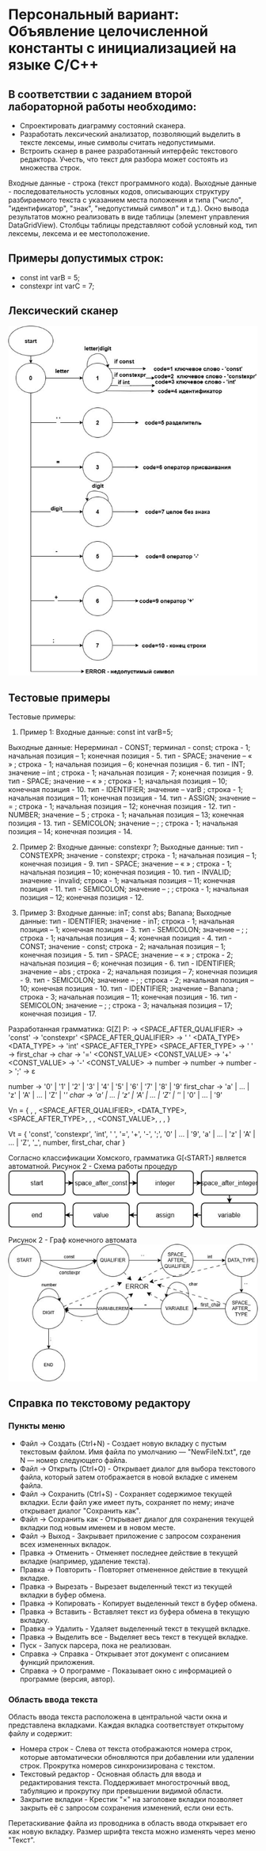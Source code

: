 # Персональный вариант: Объявление целочисленной константы с инициализацией на языке C/C++

## В соответствии с заданием второй лабораторной работы необходимо:
- Спроектировать диаграмму состояний сканера.
- Разработать лексический анализатор, позволяющий выделить в тексте лексемы, иные символы считать недопустимыми.
- Встроить сканер в ранее разработанный интерфейс текстового редактора. Учесть, что текст для разбора может состоять из множества строк.

Входные данные - строка (текст программного кода).
Выходные данные - последовательность условных кодов, описывающих структуру разбираемого текста с указанием места положения и типа ("число", "идентификатор", "знак", "недопустимый символ" и т.д.). 
Окно вывода результатов можно реализовать в виде таблицы (элемент управления DataGridView). Столбцы таблицы представляют собой условный код, тип лексемы, лексема и ее местоположение.
## Примеры допустимых строк:
- const int varB = 5;
- constexpr int varC = 7;
## Лексический сканер
![diagram.jpeg](https://github.com/sofiatrifonova/Parser/blob/main/diagram.jpg)

## Тестовые примеры
Тестовые примеры:
1) Пример 1:
Входные данные: const int varB=5;

Выходные данные: 
Нерерминал - CONST; терминал - const; строка - 1; начальная позиция – 1; конечная позиция - 5.
тип - SPACE; значение – « » ; строка - 1; начальная позиция – 6; конечная позиция -  6.
тип - INT; значение – int ; строка - 1; начальная позиция - 7; конечная позиция - 9.
тип - SPACE; значение – « » ; строка - 1; начальная позиция – 10; конечная позиция -  10.
тип - IDENTIFIER; значение – varB ; строка - 1; начальная позиция – 11; конечная позиция -  14.
тип - ASSIGN; значение – = ; строка - 1; начальная позиция – 12; конечная позиция -  12.
тип - NUMBER; значение – 5 ; строка - 1; начальная позиция – 13; конечная позиция -  13.
тип - SEMICOLON; значение – ;  ; строка - 1; начальная позиция – 14; конечная позиция -  14.

2) Пример 2:
Входные данные: constexpr ?;
Выходные данные: 
тип - CONSTEXPR; значение - constexpr; строка - 1; начальная позиция – 1; конечная позиция - 9.
тип - SPACE; значение – « » ; строка - 1; начальная позиция – 10; конечная позиция -  10.
тип - INVALID; значение - invalid; строка - 1; начальная позиция – 11; конечная позиция - 11.
тип - SEMICOLON; значение – ;  ; строка - 1; начальная позиция – 12; конечная позиция -  12.

3) Пример 3:
Входные данные: 
inT;
const abs;
Banana;
Выходные данные: 
тип - IDENTIFIER; значение - inT; строка - 1; начальная позиция – 1; конечная позиция - 3.
тип - SEMICOLON; значение – ;  ; строка - 1; начальная позиция – 4; конечная позиция - 4.
тип - CONST; значение - const; строка - 2; начальная позиция – 1; конечная позиция - 5.
тип - SPACE; значение – « » ; строка - 2; начальная позиция – 6; конечная позиция -  6.
тип - IDENTIFIER; значение – abs ; строка - 2; начальная позиция – 7; конечная позиция -  9.
тип - SEMICOLON; значение – ;  ; строка - 2; начальная позиция – 10; конечная позиция - 10.
тип - IDENTIFIER; значение – Banana ; строка - 3; начальная позиция – 11; конечная позиция -  16.
тип - SEMICOLON; значение – ;  ; строка - 3; начальная позиция – 17; конечная позиция - 17.

Разработанная грамматика:
G[Z]
P:
<START>                 -> <QUALIFIER> <SPACE_AFTER_QUALIFIER>
<QUALIFIER>             -> 'const'
<QUALIFIER>             -> 'constexpr'
<SPACE_AFTER_QUALIFIER> -> ' ' <DATA_TYPE>
<DATA_TYPE>             -> 'int' <SPACE_AFTER_TYPE>
<SPACE_AFTER_TYPE>      -> ' ' <VARIABLE>
<VARIABLE>              -> first_char <VARIABLEREM>
<VARIABLEREM>           -> сhar <VARIABLEREM>
<VARIABLEREM>           -> '=' <CONST_VALUE>
<CONST_VALUE>           -> '+' <DIGIT>
<CONST_VALUE>           -> '-' <DIGIT>
<CONST_VALUE>           -> number <DIGITREM>
<DIGIT>                 -> number <DIGITREM>
<DIGITREM>              -> number <DIGITREM>
<DIGITREM>              -> ';' <END>
<END>                   -> ε

number                  -> '0' | '1' | '2' | '3' | '4' | '5' | '6' | '7' | '8' | '9'
first_char              -> 'a' | ... | 'z' | 'A' | ... | 'Z' | '_'
сhar                    -> 'a' | ... | 'z' | 'A' | ... | 'Z' | '_' | '0' | ... | '9'

Vn = {
    <START>, <QUALIFIER>, <SPACE_AFTER_QUALIFIER>, <DATA_TYPE>,
    <SPACE_AFTER_TYPE>, <VARIABLE>, <VARIABLEREM>, <CONST_VALUE>,
    <DIGIT>, <DIGITREM>, <END>
}

Vt = {
    'const', 'constexpr', 'int', ' ', '=', '+', '-', ';', '0' | ... | '9',
    'a' | ... | 'z' | 'A' | ... | 'Z', '_', number, first_char, сhar
}

Согласно классификации Хомского, грамматика G[‹START›] является автоматной.
Рисунок 2 - Схема работы процедур
![sostoyania.jpeg](sostoyania.jpg)

Рисунок 2 - Граф конечного автомата
![graph.jpeg](graph.jpg)

## Справка по текстовому редактору

### Пункты меню

- Файл → Создать (Ctrl+N) -  Создает новую вкладку с пустым текстовым файлом. Имя файла по умолчанию — "NewFileN.txt", где N — номер следующего файла.
- Файл → Открыть (Ctrl+O) - Открывает диалог для выбора текстового файла, который затем отображается в новой вкладке с именем файла.
- Файл → Сохранить (Ctrl+S) - Сохраняет содержимое текущей вкладки. Если файл уже имеет путь, сохраняет по нему; иначе открывает диалог "Сохранить как".
- Файл → Сохранить как - Открывает диалог для сохранения текущей вкладки под новым именем и в новом месте.
- Файл → Выход - Закрывает приложение с запросом сохранения всех измененных вкладок.
- Правка → Отменить - Отменяет последнее действие в текущей вкладке (например, удаление текста).
- Правка → Повторить - Повторяет отмененное действие в текущей вкладке.
- Правка → Вырезать - Вырезает выделенный текст из текущей вкладки в буфер обмена.
- Правка → Копировать - Копирует выделенный текст в буфер обмена.
- Правка → Вставить - Вставляет текст из буфера обмена в текущую вкладку.
- Правка → Удалить - Удаляет выделенный текст в текущей вкладке.
- Правка → Выделить все - Выделяет весь текст в текущей вкладке.
- Пуск - Запуск парсера, пока не реализован.
- Справка → Справка - Открывает этот документ с описанием функций приложения.
- Справка → О программе - Показывает окно с информацией о программе (версия, автор).

### Область ввода текста
Область ввода текста расположена в центральной части окна и представлена вкладками. Каждая вкладка соответствует открытому файлу и содержит:

- Номера строк - Слева от текста отображаются номера строк, которые автоматически обновляются при добавлении или удалении строк. Прокрутка номеров синхронизирована с текстом.
- Текстовый редактор - Основная область для ввода и редактирования текста. Поддерживает многострочный ввод, табуляцию и прокрутку при превышении видимой области.
- Закрытие вкладки - Крестик "×" на заголовке вкладки позволяет закрыть её с запросом сохранения изменений, если они есть.

Перетаскивание файла из проводника в область ввода открывает его как новую вкладку. Размер шрифта текста можно изменять через меню "Текст".
